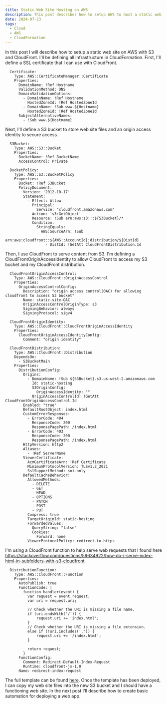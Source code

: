 ```yaml
---
title: Static Web Site Hosting on AWS
description: This post describes how to setup AWS to host a static web site.
date: 2024-07-23
tags:
  - Cloud
  - AWS
  - CloudFormation
---
```


In this post I will describe how to setup a static web site on AWS with S3 and CloudFront. I'll be defining all infrastructure in CloudFormation. First, I'll define a SSL certificate that I can use with CloudFront.

```
  Certificate:
    Type: AWS::CertificateManager::Certificate
    Properties:
      DomainName: !Ref Hostname
      ValidationMethod: DNS
      DomainValidationOptions:
        - DomainName: !Ref Hostname
          HostedZoneId: !Ref HostedZoneId
        - DomainName: !Sub www.${Hostname}
          HostedZoneId: !Ref HostedZoneId
      SubjectAlternativeNames:
        - !Sub www.${Hostname}
```

Next, I'll define a S3 bucket to store web site files and an origin access identity to secure access.

```
  S3Bucket:
    Type: AWS::S3::Bucket
    Properties:
      BucketName: !Ref BucketName
      AccessControl: Private

  BucketPolicy:
    Type: AWS::S3::BucketPolicy
    Properties:
      Bucket: !Ref S3Bucket
      PolicyDocument:
        Version: '2012-10-17'
        Statement:
          - Effect: Allow
            Principal:
              Service: "cloudfront.amazonaws.com"
            Action: 's3:GetObject'
            Resource: !Sub arn:aws:s3:::${S3Bucket}/*
            Condition:
              StringEquals:
                AWS:SourceArn: !Sub
                  - arn:aws:cloudfront::${AWS::AccountId}:distribution/${DistId}
                  - DistId: !GetAtt CloudFrontDistribution.Id
```

Then, I use CloudFront to serve content from S3. I'm defining a CloudFrontOriginAccessIdentity to allow CloudFront to access my S3 bucket and my CloudFront distribution.

```
  CloudFrontOriginAccessControl:
    Type: AWS::CloudFront::OriginAccessControl
    Properties:
      OriginAccessControlConfig:
        Description: "origin access control(OAC) for allowing cloudfront to access S3 bucket"
        Name: static-site-OAC
        OriginAccessControlOriginType: s3
        SigningBehavior: always
        SigningProtocol: sigv4

  CloudFrontOriginIdentity:
    Type: AWS::CloudFront::CloudFrontOriginAccessIdentity
    Properties:
      CloudFrontOriginAccessIdentityConfig:
        Comment: "origin identity"

  CloudFrontDistribution:
    Type: AWS::CloudFront::Distribution
    DependsOn:
      - S3BucketMain
    Properties:
      DistributionConfig:
        Origins:
          - DomainName: !Sub ${S3Bucket}.s3.us-west-2.amazonaws.com
            Id: static-hosting
            S3OriginConfig:
              OriginAccessIdentity: ""
            OriginAccessControlId: !GetAtt CloudFrontOriginAccessControl.Id
        Enabled: "true"
        DefaultRootObject: index.html
        CustomErrorResponses:
          - ErrorCode: 404
            ResponseCode: 200
            ResponsePagePath: /index.html
          - ErrorCode: 403
            ResponseCode: 200
            ResponsePagePath: /index.html
        HttpVersion: http2
        Aliases:
          - !Ref ServerName
        ViewerCertificate:
          AcmCertificateArn: !Ref Certificate
          MinimumProtocolVersion: TLSv1.2_2021
          SslSupportMethod: sni-only
        DefaultCacheBehavior:
          AllowedMethods:
            - DELETE
            - GET
            - HEAD
            - OPTIONS
            - PATCH
            - POST
            - PUT
          Compress: true
          TargetOriginId: static-hosting
          ForwardedValues:
            QueryString: "false"
            Cookies:
              Forward: none
          ViewerProtocolPolicy: redirect-to-https
```

I'm using a CloudFront function to help serve web requests that I found here <a href="https://stackoverflow.com/questions/59634922/how-do-i-serve-index-html-in-subfolders-with-s3-cloudfront">https://stackoverflow.com/questions/59634922/how-do-i-serve-index-html-in-subfolders-with-s3-cloudfront</a>

```
  DistributionFunction:
    Type: AWS::CloudFront::Function
    Properties:
      AutoPublish: true
      FunctionCode: |
        function handler(event) {
          var request = event.request;
          var uri = request.uri;
          
          // Check whether the URI is missing a file name.
          if (uri.endsWith('/')) {
              request.uri += 'index.html';
          } 
          // Check whether the URI is missing a file extension.
          else if (!uri.includes('.')) {
              request.uri += '/index.html';
          }

          return request;
        }
      FunctionConfig:
        Comment: Redirect-Default-Index-Request
        Runtime: cloudfront-js-1.0
      Name: redirect-index-request
```

The full template can be found <a href="/content/template.yaml">here</a>. Once the template has been deployed, I can copy my web site files into the new S3 bucket and I should have a functioning web site. In the next post I'll describe how to create basic automation for deploying a web app.

